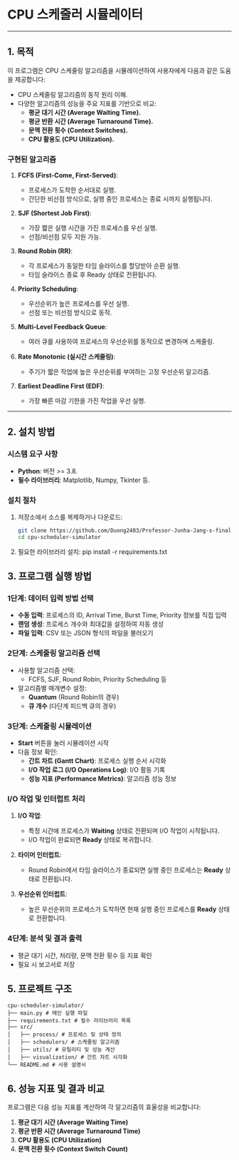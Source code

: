 # CPU 스케줄러 시뮬레이터

---

## **1. 목적**

이 프로그램은 CPU 스케줄링 알고리즘을 시뮬레이션하여 사용자에게 다음과 같은 도움을 제공합니다:
- CPU 스케줄링 알고리즘의 동작 원리 이해.
- 다양한 알고리즘의 성능을 주요 지표를 기반으로 비교:
  - **평균 대기 시간 (Average Waiting Time).**
  - **평균 반환 시간 (Average Turnaround Time).**
  - **문맥 전환 횟수 (Context Switches).**
  - **CPU 활용도 (CPU Utilization).**
 
### **구현된 알고리즘**
1. **FCFS (First-Come, First-Served)**:
   - 프로세스가 도착한 순서대로 실행.
   - 간단한 비선점 방식으로, 실행 중인 프로세스는 종료 시까지 실행됩니다.

2. **SJF (Shortest Job First)**:
   - 가장 짧은 실행 시간을 가진 프로세스를 우선 실행.
   - 선점/비선점 모두 지원 가능.

3. **Round Robin (RR)**:
   - 각 프로세스가 동일한 타임 슬라이스를 할당받아 순환 실행.
   - 타임 슬라이스 종료 후 Ready 상태로 전환됩니다.

4. **Priority Scheduling**:
   - 우선순위가 높은 프로세스를 우선 실행.
   - 선점 또는 비선점 방식으로 동작.

5. **Multi-Level Feedback Queue**:
   - 여러 큐를 사용하여 프로세스의 우선순위를 동적으로 변경하며 스케줄링.

6. **Rate Monotonic (실시간 스케줄링)**:
   - 주기가 짧은 작업에 높은 우선순위를 부여하는 고정 우선순위 알고리즘.

7. **Earliest Deadline First (EDF)**:
   - 가장 빠른 마감 기한을 가진 작업을 우선 실행.


---

## **2. 설치 방법**

### **시스템 요구 사항**
- **Python**: 버전 >= 3.8.
- **필수 라이브러리**: Matplotlib, Numpy, Tkinter 등.

### **설치 절차**
1. 저장소에서 소스를 복제하거나 다운로드: 
    ```bash
   git clone https://github.com/Duong2403/Professor-Junha-Jang-s-final-exam.git
   cd cpu-scheduler-simulator
2. 필요한 라이브러리 설치:
   pip install -r requirements.txt

## **3. 프로그램 실행 방법**

### **1단계: 데이터 입력 방법 선택**
- **수동 입력**: 프로세스의 ID, Arrival Time, Burst Time, Priority 정보를 직접 입력
- **랜덤 생성**: 프로세스 개수와 최대값을 설정하여 자동 생성
- **파일 입력**: CSV 또는 JSON 형식의 파일을 불러오기

### **2단계: 스케줄링 알고리즘 선택**
- 사용할 알고리즘 선택:
  - FCFS, SJF, Round Robin, Priority Scheduling 등
- 알고리즘별 매개변수 설정:
  - **Quantum** (Round Robin의 경우)
  - **큐 개수** (다단계 피드백 큐의 경우)

### **3단계: 스케줄링 시뮬레이션**
- **Start** 버튼을 눌러 시뮬레이션 시작
- 다음 정보 확인:
  - **간트 차트 (Gantt Chart)**: 프로세스 실행 순서 시각화
  - **I/O 작업 로그 (I/O Operations Log)**: I/O 활동 기록
  - **성능 지표 (Performance Metrics)**: 알고리즘 성능 정보
 ### **I/O 작업 및 인터럽트 처리**
1. **I/O 작업**:
   - 특정 시간에 프로세스가 **Waiting** 상태로 전환되며 I/O 작업이 시작됩니다.
   - I/O 작업이 완료되면 **Ready** 상태로 복귀합니다.

2. **타이머 인터럽트**:
   - Round Robin에서 타임 슬라이스가 종료되면 실행 중인 프로세스는 **Ready** 상태로 전환됩니다.

3. **우선순위 인터럽트**:
   - 높은 우선순위의 프로세스가 도착하면 현재 실행 중인 프로세스를 **Ready** 상태로 전환합니다.

### **4단계: 분석 및 결과 출력**
- 평균 대기 시간, 처리량, 문맥 전환 횟수 등 지표 확인
- 필요 시 보고서로 저장

## **5. 프로젝트 구조**

```
cpu-scheduler-simulator/
├── main.py # 메인 실행 파일
├── requirements.txt # 필수 라이브러리 목록
├── src/
│   ├── process/ # 프로세스 및 상태 정의
│   ├── schedulers/ # 스케줄링 알고리즘
│   ├── utils/ # 유틸리티 및 성능 계산
│   ├── visualization/ # 간트 차트 시각화
└── README.md # 사용 설명서
```

## **6. 성능 지표 및 결과 비교**
프로그램은 다음 성능 지표를 계산하여 각 알고리즘의 효율성을 비교합니다:
1. **평균 대기 시간 (Average Waiting Time)**
2. **평균 반환 시간 (Average Turnaround Time)**
3. **CPU 활용도 (CPU Utilization)**
4. **문맥 전환 횟수 (Context Switch Count)**
